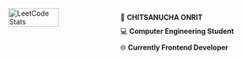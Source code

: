 <div style="display: flex;">
  <img src="https://leetcard.jacoblin.cool/BB1G1016?theme=dark&font=ABeeZee" alt="LeetCode Stats" style="width: 45%;margin-bottom: 10px;"/>
   <ul style="list-style: none; padding: 0; margin-top: 10px;">
      <li style="margin-bottom: 10px;">&#128119; <strong>CHITSANUCHA ONRIT</strong></li>
      <li style="margin-bottom: 10px;">&#128187; <strong>Computer Engineering Student</strong></li>
      <li>&#127760; <strong>Currently Frontend Developer</strong></li>
    </ul>
</div>
